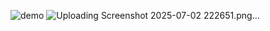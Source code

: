![demo](https://github.com/user-attachments/assets/f18adf49-6798-4a04-8c28-e01b8f8e2370)
![Uploading Screenshot 2025-07-02 222651.png…]()
